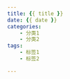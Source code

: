 ```yaml
---
title: {{ title }}
date: {{ date }}
categories: 
    - 分类1
    - 分类2
tags: 
    - 标签1
    - 标签2

---
```


